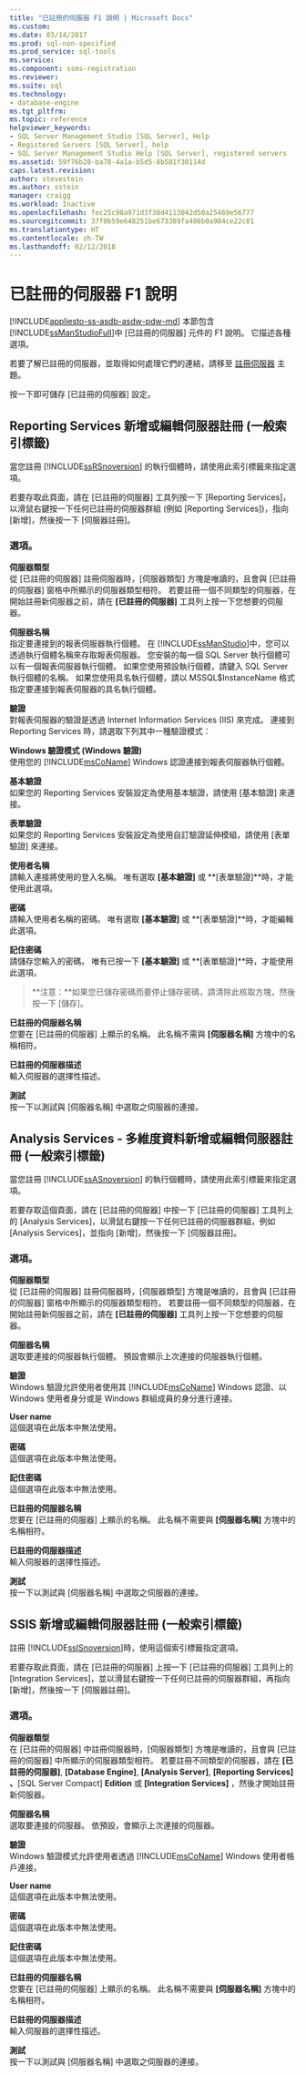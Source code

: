 ```yaml
---
title: "已註冊的伺服器 F1 說明 | Microsoft Docs"
ms.custom: 
ms.date: 03/14/2017
ms.prod: sql-non-specified
ms.prod_service: sql-tools
ms.service: 
ms.component: ssms-registration
ms.reviewer: 
ms.suite: sql
ms.technology:
- database-engine
ms.tgt_pltfrm: 
ms.topic: reference
helpviewer_keywords:
- SQL Server Management Studio [SQL Server], Help
- Registered Servers [SQL Server], help
- SQL Server Management Studio Help [SQL Server], registered servers
ms.assetid: 59f76b28-ba78-4a1a-b5d5-8b581f30114d
caps.latest.revision: 
author: stevestein
ms.author: sstein
manager: craigg
ms.workload: Inactive
ms.openlocfilehash: fec25c98a971d3f38d4113042d50a25469e56777
ms.sourcegitcommit: 37f0b59e648251be673389fa486b0a984ce22c81
ms.translationtype: HT
ms.contentlocale: zh-TW
ms.lasthandoff: 02/12/2018
---
```

# <a name="registered-servers-f1-help"></a>已註冊的伺服器 F1 說明
[!INCLUDE[appliesto-ss-asdb-asdw-pdw-md](../../includes/appliesto-ss-asdb-asdw-pdw-md.md)]
本節包含 [!INCLUDE[ssManStudioFull](../../includes/ssmanstudiofull-md.md)]中 [已註冊的伺服器] 元件的 F1 說明。 它描述各種選項。
  
 若要了解已註冊的伺服器，並取得如何處理它們的連結，請移至 [註冊伺服器](../../tools/sql-server-management-studio/register-servers.md) 主題。 
 

 按一下即可儲存 [已註冊的伺服器] 設定。 
 
 ## <a name="reporting-services-new-or-edit-server-registration-general-tab"></a>Reporting Services 新增或編輯伺服器註冊 (一般索引標籤) 
  當您註冊 [!INCLUDE[ssRSnoversion](../../includes/ssrsnoversion-md.md)] 的執行個體時，請使用此索引標籤來指定選項。  
  
 若要存取此頁面，請在 [已註冊的伺服器] 工具列按一下 [Reporting Services]，以滑鼠右鍵按一下任何已註冊的伺服器群組 (例如 [Reporting Services])，指向 [新增]，然後按一下 [伺服器註冊]。  
  
### <a name="options"></a>選項。  
 **伺服器類型**  
 從 [已註冊的伺服器] 註冊伺服器時，[伺服器類型] 方塊是唯讀的，且會與 [已註冊的伺服器] 窗格中所顯示的伺服器類型相符。 若要註冊一個不同類型的伺服器，在開始註冊新伺服器之前，請在 **[已註冊的伺服器]** 工具列上按一下您想要的伺服器。  
  
 **伺服器名稱**  
 指定要連接到的報表伺服器執行個體。 在 [!INCLUDE[ssManStudio](../../includes/ssmanstudio-md.md)]中，您可以透過執行個體名稱來存取報表伺服器。 您安裝的每一個 SQL Server 執行個體可以有一個報表伺服器執行個體。 如果您使用預設執行個體，請鍵入 SQL Server 執行個體的名稱。 如果您使用具名執行個體，請以 MSSQL$InstanceName 格式指定要連接到報表伺服器的具名執行個體。  
  
 **驗證**  
 對報表伺服器的驗證是透過 Internet Information Services (IIS) 來完成。 連接到 Reporting Services 時，請選取下列其中一種驗證模式：  
  
 **Windows 驗證模式 (Windows 驗證)**  
 使用您的 [!INCLUDE[msCoName](../../includes/msconame-md.md)] Windows 認證連接到報表伺服器執行個體。  
  
 **基本驗證**  
 如果您的 Reporting Services 安裝設定為使用基本驗證，請使用 [基本驗證] 來連接。  
  
 **表單驗證**  
 如果您的 Reporting Services 安裝設定為使用自訂驗證延伸模組，請使用 [表單驗證] 來連接。  
  
 **使用者名稱**  
 請輸入連接將使用的登入名稱。 唯有選取 **[基本驗證]** 或 **[表單驗證]**時，才能使用此選項。  
  
 **密碼**  
 請輸入使用者名稱的密碼。 唯有選取 **[基本驗證]** 或 **[表單驗證]**時，才能編輯此選項。  
  
 **記住密碼**  
 請儲存您輸入的密碼。 唯有已按一下 **[基本驗證]** 或 **[表單驗證]**時，才能使用此選項。  
  
> **注意：**如果您已儲存密碼而要停止儲存密碼，請清除此核取方塊，然後按一下 [儲存]。  
  
 **已註冊的伺服器名稱**  
 您要在 [已註冊的伺服器] 上顯示的名稱。 此名稱不需與 **[伺服器名稱]** 方塊中的名稱相符。  
  
 **已註冊的伺服器描述**  
 輸入伺服器的選擇性描述。  
  
 **測試**  
 按一下以測試與 [伺服器名稱] 中選取之伺服器的連接。  
  
 
 ## <a name="analysis-services---multidimensional-data-new-or-edit-server-registration-general-tab"></a>Analysis Services - 多維度資料新增或編輯伺服器註冊 (一般索引標籤)
 
  當您註冊 [!INCLUDE[ssASnoversion](../../includes/ssasnoversion-md.md)] 的執行個體時，請使用此索引標籤來指定選項。  
  
 若要存取這個頁面，請在 [已註冊的伺服器] 中按一下 [已註冊的伺服器] 工具列上的 [Analysis Services]，以滑鼠右鍵按一下任何已註冊的伺服器群組，例如 [Analysis Services]，並指向 [新增]，然後按一下 [伺服器註冊]。  
  
### <a name="options"></a>選項。  
 **伺服器類型**  
 從 [已註冊的伺服器] 註冊伺服器時，[伺服器類型] 方塊是唯讀的，且會與 [已註冊的伺服器] 窗格中所顯示的伺服器類型相符。 若要註冊一個不同類型的伺服器，在開始註冊新伺服器之前，請在 **[已註冊的伺服器]** 工具列上按一下您想要的伺服器。  
  
 **伺服器名稱**  
 選取要連接的伺服器執行個體。 預設會顯示上次連接的伺服器執行個體。  
  
 **驗證**  
 Windows 驗證允許使用者使用其 [!INCLUDE[msCoName](../../includes/msconame-md.md)] Windows 認證、以 Windows 使用者身分或是 Windows 群組成員的身分進行連接。  
  
 **User name**  
 這個選項在此版本中無法使用。  
  
 **密碼**  
 這個選項在此版本中無法使用。  
  
 **記住密碼**  
 這個選項在此版本中無法使用。  
  
 **已註冊的伺服器名稱**  
 您要在 [已註冊的伺服器] 上顯示的名稱。 此名稱不需要與 **[伺服器名稱]** 方塊中的名稱相符。  
  
 **已註冊的伺服器描述**  
 輸入伺服器的選擇性描述。  
  
 **測試**  
 按一下以測試與 [伺服器名稱] 中選取之伺服器的連接。 
 
 ## <a name="ssis-new-or-edit-server-registration-general-tab"></a>SSIS 新增或編輯伺服器註冊 (一般索引標籤) 
 
 註冊 [!INCLUDE[ssISnoversion](../../includes/ssisnoversion-md.md)]時，使用這個索引標籤指定選項。  
  
 若要存取此頁面，請在 [已註冊的伺服器] 上按一下 [已註冊的伺服器] 工具列上的 [Integration Services]，並以滑鼠右鍵按一下任何已註冊的伺服器群組，再指向 [新增]，然後按一下 [伺服器註冊]。  
  
### <a name="options"></a>選項。  
 **伺服器類型**  
 在 [已註冊的伺服器] 中註冊伺服器時，[伺服器類型] 方塊是唯讀的，且會與 [已註冊的伺服器] 中所顯示的伺服器類型相符。 若要註冊不同類型的伺服器，請在 **[已註冊的伺服器]**, **[Database Engine]**, **[Analysis Server]**, **[Reporting Services]** **、**[SQL Server Compact] **Edition** 或 **[Integration Services]** ，然後才開始註冊新伺服器。  
  
 **伺服器名稱**  
 選取要連接的伺服器。 依預設，會顯示上次連接的伺服器。  
  
 **驗證**  
 Windows 驗證模式允許使用者透過 [!INCLUDE[msCoName](../../includes/msconame-md.md)] Windows 使用者帳戶連接。  
  
 **User name**  
 這個選項在此版本中無法使用。  
  
 **密碼**  
 這個選項在此版本中無法使用。  
  
 **記住密碼**  
 這個選項在此版本中無法使用。  
  
 **已註冊的伺服器名稱**  
 您要在 [已註冊的伺服器] 上顯示的名稱。 此名稱不需要與 **[伺服器名稱]** 方塊中的名稱相符。  
  
 **已註冊的伺服器描述**  
 輸入伺服器的選擇性描述。  
  
 **測試**  
 按一下以測試與 [伺服器名稱] 中選取之伺服器的連接。 
  

 
 
  
